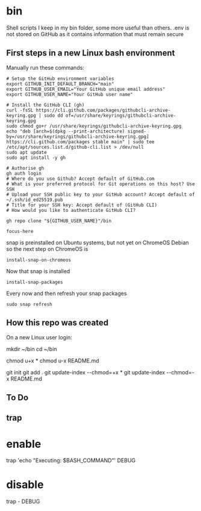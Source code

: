 # bin

Shell scripts I keep in my bin folder, some more useful than others.
.env is not stored on GitHub as it contains information that must remain secure

## First steps in a new Linux bash environment

Manually run these commands:

```
# Setup the GitHub environment variables
export GITHUB_INIT_DEFAULT_BRANCH="main"
export GITHUB_USER_EMAIL="Your GitHub unique email address"
export GITHUB_USER_NAME="Your GitHub user name"

# Install the GitHub CLI (gh)
curl -fsSL https://cli.github.com/packages/githubcli-archive-keyring.gpg | sudo dd of=/usr/share/keyrings/githubcli-archive-keyring.gpg
sudo chmod go+r /usr/share/keyrings/githubcli-archive-keyring.gpg
echo "deb [arch=$(dpkg --print-architecture) signed-by=/usr/share/keyrings/githubcli-archive-keyring.gpg] https://cli.github.com/packages stable main" | sudo tee /etc/apt/sources.list.d/github-cli.list > /dev/null
sudo apt update
sudo apt install -y gh

# Authorise gh
gh auth login
# Where do you use Github? Accept default of GitHub.com
# What is your preferred protocol for Git operations on this host? Use SSH
# Upload your SSH public key to your GitHub account? Accept default of ~/.ssh/id_ed25519.pub
# Title for your SSH key: Accept default of (GitHub CLI)
# How would you like to authenticate GitHub CLI?

gh repo clone "${GITHUB_USER_NAME}"/bin

focus-here
```



snap is preinstalled on Ubuntu systems, but not yet on ChromeOS Debian so the next step on ChromeOS is

```
install-snap-on-chromeos
```

Now that snap is installed
```
install-snap-packages
```

Every now and then refresh your snap packages
```
sudo snap refresh
```

## How this repo was created

On a new Linux user login:

mkdir ~/bin
cd ~/bin

chmod u+x *
chmod u-x README.md

git init
git add .
git update-index --chmod=+x *
git update-index --chmod=-x README.md

## To Do

## trap
# enable
trap 'echo "Executing: $BASH_COMMAND"' DEBUG
# disable
trap - DEBUG